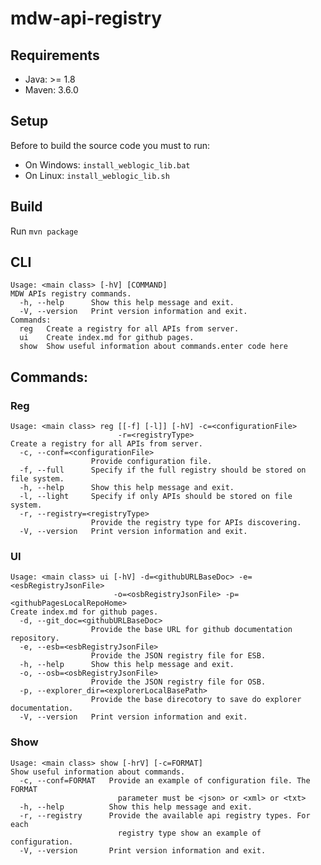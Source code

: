 # mdw-api-registry

## Requirements
- Java: >= 1.8
- Maven: 3.6.0

## Setup
Before to build the source code you must to run:

- On Windows: `install_weblogic_lib.bat`
- On Linux: `install_weblogic_lib.sh`

## Build
Run `mvn package`

## CLI
    Usage: <main class> [-hV] [COMMAND]
    MDW APIs registry commands.
      -h, --help      Show this help message and exit.
      -V, --version   Print version information and exit.
    Commands:
      reg   Create a registry for all APIs from server.
      ui    Create index.md for github pages.
      show  Show useful information about commands.enter code here

## Commands:
### Reg

    Usage: <main class> reg [[-f] [-l]] [-hV] -c=<configurationFile>
                            -r=<registryType>
    Create a registry for all APIs from server.
      -c, --conf=<configurationFile>
                      Provide configuration file.
      -f, --full      Specify if the full registry should be stored on file system.
      -h, --help      Show this help message and exit.
      -l, --light     Specify if only APIs should be stored on file system.
      -r, --registry=<registryType>
                      Provide the registry type for APIs discovering.
      -V, --version   Print version information and exit.

### UI

    Usage: <main class> ui [-hV] -d=<githubURLBaseDoc> -e=<esbRegistryJsonFile>
                           -o=<osbRegistryJsonFile> -p=<githubPagesLocalRepoHome>
    Create index.md for github pages.
      -d, --git_doc=<githubURLBaseDoc>
                      Provide the base URL for github documentation repository.
      -e, --esb=<esbRegistryJsonFile>
                      Provide the JSON registry file for ESB.
      -h, --help      Show this help message and exit.
      -o, --osb=<osbRegistryJsonFile>
                      Provide the JSON registry file for OSB.
      -p, --explorer_dir=<explorerLocalBasePath>
                      Provide the base direcotory to save do explorer documentation.
      -V, --version   Print version information and exit.

### Show

    Usage: <main class> show [-hrV] [-c=FORMAT]
    Show useful information about commands.
      -c, --conf=FORMAT   Provide an example of configuration file. The FORMAT
                            parameter must be <json> or <xml> or <txt>
      -h, --help          Show this help message and exit.
      -r, --registry      Provide the available api registry types. For each
                            registry type show an example of configuration.
      -V, --version       Print version information and exit.

